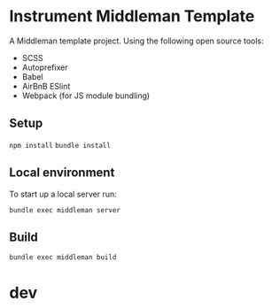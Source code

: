 # Instrument Middleman Template

A Middleman template project. Using the following open source tools:

- SCSS
- Autoprefixer
- Babel
- AirBnB ESlint
- Webpack (for JS module bundling)

## Setup

`npm install`
`bundle install`

## Local environment

To start up a local server run:

`bundle exec middleman server`

## Build

`bundle exec middleman build`
# dev
